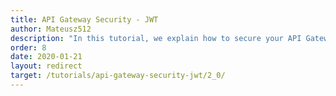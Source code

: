 ```yaml
---
title: API Gateway Security - JWT
author: Mateusz512
description: "In this tutorial, we explain how to secure your API Gateway using JWT."
order: 8
date: 2020-01-21
layout: redirect
target: /tutorials/api-gateway-security-jwt/2_0/
---
```

